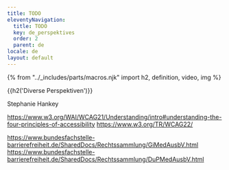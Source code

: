 ```yaml
---
title: TODO
eleventyNavigation:
  title: TODO
  key: de_perspektives
  order: 2
  parent: de
locale: de
layout: default
---
```


{% from "../_includes/parts/macros.njk" import h2, definition, video, img %}

{{h2('Diverse Perspektiven')}}

Stephanie Hankey


https://www.w3.org/WAI/WCAG21/Understanding/intro#understanding-the-four-principles-of-accessibility
https://www.w3.org/TR/WCAG22/




https://www.bundesfachstelle-barrierefreiheit.de/SharedDocs/Rechtssammlung/GiMedAusbV.html
https://www.bundesfachstelle-barrierefreiheit.de/SharedDocs/Rechtssammlung/DuPMedAusbV.html